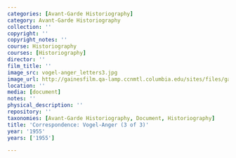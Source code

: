 ```yaml
---
categories: [Avant-Garde Historiography]
category: Avant-Garde Historiography
collection: ''
copyright: ''
copyright_notes: ''
course: Historiography
courses: [Historiography]
director: ''
film_title: ''
image_src: vogel-anger_letters3.jpg
image_url: http://gainesfilm.qa-lamp.ccnmtl.columbia.edu/sites/files/gainesfilm/images/vogel-anger_letters3.jpg
location: ''
media: [document]
notes: ''
physical_description: ''
repository: ''
taxonomies: [Avant-Garde Historiography, Document, Historiography]
title: 'Correspondence: Vogel-Anger (3 of 3)'
year: '1955'
years: ['1955']

---
```

